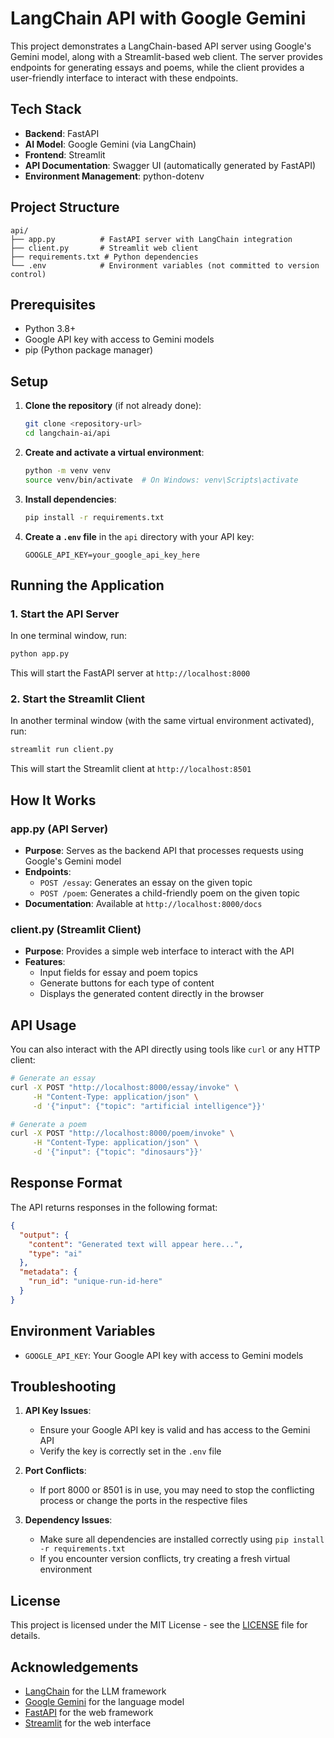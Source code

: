 # LangChain API with Google Gemini

This project demonstrates a LangChain-based API server using Google's Gemini model, along with a Streamlit-based web client. The server provides endpoints for generating essays and poems, while the client provides a user-friendly interface to interact with these endpoints.

## Tech Stack

- **Backend**: FastAPI
- **AI Model**: Google Gemini (via LangChain)
- **Frontend**: Streamlit
- **API Documentation**: Swagger UI (automatically generated by FastAPI)
- **Environment Management**: python-dotenv

## Project Structure

```
api/
├── app.py          # FastAPI server with LangChain integration
├── client.py       # Streamlit web client
├── requirements.txt # Python dependencies
└── .env            # Environment variables (not committed to version control)
```

## Prerequisites

- Python 3.8+
- Google API key with access to Gemini models
- pip (Python package manager)

## Setup

1. **Clone the repository** (if not already done):
   ```bash
   git clone <repository-url>
   cd langchain-ai/api
   ```

2. **Create and activate a virtual environment**:
   ```bash
   python -m venv venv
   source venv/bin/activate  # On Windows: venv\Scripts\activate
   ```

3. **Install dependencies**:
   ```bash
   pip install -r requirements.txt
   ```

4. **Create a `.env` file** in the `api` directory with your API key:
   ```
   GOOGLE_API_KEY=your_google_api_key_here
   ```

## Running the Application

### 1. Start the API Server

In one terminal window, run:
```bash
python app.py
```

This will start the FastAPI server at `http://localhost:8000`

### 2. Start the Streamlit Client

In another terminal window (with the same virtual environment activated), run:
```bash
streamlit run client.py
```

This will start the Streamlit client at `http://localhost:8501`

## How It Works

### app.py (API Server)
- **Purpose**: Serves as the backend API that processes requests using Google's Gemini model
- **Endpoints**:
  - `POST /essay`: Generates an essay on the given topic
  - `POST /poem`: Generates a child-friendly poem on the given topic
- **Documentation**: Available at `http://localhost:8000/docs`

### client.py (Streamlit Client)
- **Purpose**: Provides a simple web interface to interact with the API
- **Features**:
  - Input fields for essay and poem topics
  - Generate buttons for each type of content
  - Displays the generated content directly in the browser

## API Usage

You can also interact with the API directly using tools like `curl` or any HTTP client:

```bash
# Generate an essay
curl -X POST "http://localhost:8000/essay/invoke" \
     -H "Content-Type: application/json" \
     -d '{"input": {"topic": "artificial intelligence"}}'

# Generate a poem
curl -X POST "http://localhost:8000/poem/invoke" \
     -H "Content-Type: application/json" \
     -d '{"input": {"topic": "dinosaurs"}}'
```

## Response Format

The API returns responses in the following format:
```json
{
  "output": {
    "content": "Generated text will appear here...",
    "type": "ai"
  },
  "metadata": {
    "run_id": "unique-run-id-here"
  }
}
```

## Environment Variables

- `GOOGLE_API_KEY`: Your Google API key with access to Gemini models

## Troubleshooting

1. **API Key Issues**:
   - Ensure your Google API key is valid and has access to the Gemini API
   - Verify the key is correctly set in the `.env` file

2. **Port Conflicts**:
   - If port 8000 or 8501 is in use, you may need to stop the conflicting process or change the ports in the respective files

3. **Dependency Issues**:
   - Make sure all dependencies are installed correctly using `pip install -r requirements.txt`
   - If you encounter version conflicts, try creating a fresh virtual environment

## License

This project is licensed under the MIT License - see the [LICENSE](LICENSE) file for details.

## Acknowledgements

- [LangChain](https://python.langchain.com/) for the LLM framework
- [Google Gemini](https://ai.google.dev/) for the language model
- [FastAPI](https://fastapi.tiangolo.com/) for the web framework
- [Streamlit](https://streamlit.io/) for the web interface
